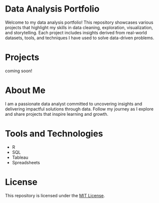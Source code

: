 # Data Analysis Portfolio

Welcome to my data analysis portfolio! This repository showcases various projects that highlight my skills in data cleaning, exploration, visualization, and storytelling. Each project includes insights derived from real-world datasets, tools, and techniques I have used to solve data-driven problems.

# Projects

 coming soon!

# About Me

I am a passionate data analyst committed to uncovering insights and delivering impactful solutions through data. Follow my journey as I explore and share projects that inspire learning and growth.

# Tools and Technologies
* R
* SQL
* Tableau
* Spreadsheets

# License

This repository is licensed under the [MIT License]().
